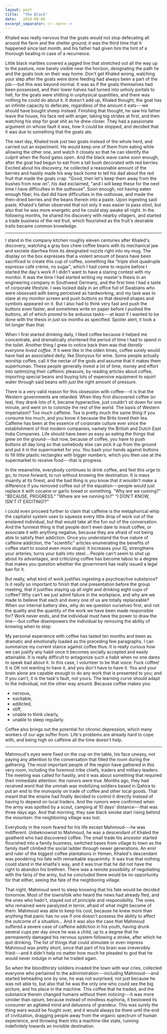 ```yaml
---
layout: post
title:  "The Black"
date:   2016-09-06
excerpt_separator: <!--more-->
---
```


Khaled was really nervous that the goats would not stop defecating all around
the farm and the shelter ground; it was the third time that it happened since
last month, and his father had given him the hint of a thorough beating in case
of a recurrence.
<!--more-->
Little black marbles covered a jagged line that stretched out
all the way up to the pasture, now barely visible near the horizon, designating
the path he and the goats took on their way home. Don't get Khaled wrong,
watching your step after the goats were done feeding had always been a part of
the job---but this was beyond normal. It was as if the goats themselves had been
possessed, and their lower halves had turned into unholy portals to hell, for
the goats were shitting in unphysical quantities, and there was nothing he could
do about it. It doesn't add up, Khaled thought, the goat has an infinite
capacity to defecate, regardless of the amount it eats---we should have bought
sheep instead. Finishing that thought, he saw his father leave the house, his
face red with anger, taking big strides at first, and then watching his step for
goat shit as he drew closer. They had a passionate argument on whose fault it
was, how it could be stopped, and decided that it was due to something that the
goats ate.

The next day, Khaled took just two goats instead of the whole herd, and carried
out an experiment. He would keep one of them from eating while allowing the
other one, and watch it closely so that he can identify the culprit when the
flood gates open. And the black wave came soon enough, after the goat had begun
to eat from a tall bush decorated with red berries. Excited about his discovery,
he collected a reasonable amount of the berries and hastily made his way back
home to tell his dad about the red fruit that made the goats crap. "Good, then
let's keep them away from the bushes from now on", his dad exclaimed, "and I
will keep these for the next time I have difficulties in the outhouse". Soon
enough, not having eaten enough fiber, his dad did have difficulties in the
outhouse, and made the then-dried berries and the beans therein into a paste.
Upon ingesting said paste, Khaled's father observed that not only it was easier
to pass stool, but also that he was more energetic and he could stay awake all
night. In the following months, he shared his discovery with nearby villagers,
and started a trade business of the red fruit, which flourished as the fruit's
desirable traits became common knowledge.

<hr>

I stand in the company kitchen roughly eleven centuries after Khaled's
discovery, watching a gray box chew coffee beans with its mechanical jaw and
excrete diarrhea from its designated nozzle right into my mug. The display on the
box expresses that a violent amount of beans have been sacrificed to create this
cup of coffee, something like "triple shot quadruple espresso café crème, no
sugar", which I had come to require before I started the day's work if I didn't
want to have a staring contest with my monitor. It was the time I had started
writing my master's thesis in an engineering company in Southwest Germany, and
the first time I had a taste of corporate lifestyle. I was locked daily in an
office full of Swabians who were obsessed with being perceived as hardworking,
and my task was to stare at my monitor screen and push buttons so that desired
shapes and symbols appeared on it. But I also had to think very fast and push
the buttons even faster, and sometimes write on paper before I pushed the
buttons, all of which proved to be arduous tasks---at least if I wanted to be
done with the thesis in just six months as specified. Spoiler alert, it took a
lot longer than that.

When I first started drinking daily, I liked coffee because it helped me
concentrate, and dramatically shortened the period of time I had to spend in the
toilet. Another thing I grew to notice back then was that
*literally everyone loved coffee*.
If it were like in the
olden times, coffee surely would have had an associated deity, like Dionysus for
wine. Some people actually worship coffee, call it the nectar of the gods and
assume that it makes them superhuman. These people generally invest a lot of
time, money and effort into optimizing their caffeinic pleasure, by reading
articles about coffee, importing special beans and buying lots of expensive
equipment to squirt water through said beans with *just* the right amount of
pressure.

There is a very valid reason for this obsession with coffee---it is that the
Western governments are retarded. When they first discovered coffee (or tea),
they drank lots of it, became hyperactive, just couldn't sit down for one
minute, and went on to colonize the rest of the world. The basis of Western
imperialism? Too much caffeine. Tea is pretty much the same thing if you consume
too much, and you know it because the Brits loved their tea. Caffeine has been
at the essence of corporate culture ever since the establishment of first modern
companies, namely the British and Dutch East India Companies. Life should have
been as easy as eating the things that grew on the ground---but now, because of
coffee, you have to push buttons all day long so that somebody else can pick it
up from the ground and put it in the supermarket for you. You bash your hands
against buttons to fill little plastic rectangles with bigger numbers, which you
then use at the supermarket to receive food---that is progress.

In the meanwhile, everybody continues to drink coffee, and feel this urge to go,
to move forward, to run without knowing the destination. It is mass insanity at
its finest, and the bad thing is you know that it wouldn't make a difference if
you removed coffee out of the equation---people would just replace it with
cocaine or garlic bread or something. "Why are we running?" "BECAUSE, PROGRESS."
"Where are we running to?" "I DON'T KNOW, ISN'T IT EXCITING!?"

I could even proceed further to claim that caffeine is the metaphorical whip the
capitalist system uses to squeeze every little drop of work out of the enslaved
individual, but that would take all the fun out of the conversation. And the
funniest thing is that people don't even dare to insult coffee, or associate it
with anything negative, because they are afraid of not being able to satisfy
their addiction. Once you understand the true nature of caffeine addiction, the
"scientific" articles enumerating the benefits of coffee start to sound even
more stupid: it increases your IQ, strengthens your arteries, turns your balls
into steel... People can't seem to shut up about its advantages, and criticizing
coffee has become taboo to a degree that makes you question whether the
government has really issued a legal ban for it.

But really, what kind of work justifies ingesting a psychoactive substance? Is
it really so important to finish that one presentation before the group meeting,
that it justifies staying up all night and drinking eight cups of coffee? Why
can't we just admit failure in the workplace, and why are we made to believe
that each and every one of us are totally replaceable? When our internal battery
dies, why do we question ourselves first, and not the quality and the quantity
of the work we have been made responsible for? Work never ends, and the
individual must have the power to draw the line---but coffee disempowers the
individual by removing the ability of knowing when to stop.

My personal experience with coffee has lasted ten months and been as dramatic
and emotionally loaded as the preceding few paragraphs. I can summarize my
current stance against coffee thus: It is really curious how we can justify any
habit once it becomes socially accepted and easily attainable. It is really
difficult to antagonize such a habit when no one dares to speak bad about it.
In this case, I volunteer to be that voice:
Fuck coffee! It is OK not wanting to have it, and
you don't have to have it. You and your brain alone are capable enough to do any
work that is presented to you; and if you can't, it is the task's fault, not
yours. The learning curve should adapt to the individual, not the other way
around. Because coffee makes you:

- nervous,
- excitable,
- addicted,
- stiff,
- unable to think clearly,
- unable to sleep regularly.

Coffee also brings out the potential for chronic depression, which many workers
of our age suffer from. Life's problems are already hard to cope with, and being
high on caffeine all the time doesn't help.

<hr>

Mahmoud's eyes were fixed on the cup on the table, his face uneasy, not paying
any attention to the conversation that filled the room during the gathering. The
most important people of the region have gathered in this very room, including
the foremost tribe chiefs, traders and military leaders. The meeting was called
for hastily, and it was about something that required their immediate attention:
the rumors were true. Months ago, they had received word that the ummah was
mobilizing soldiers based in Qahira to put an end to the monopoly on trade of
coffee and other local goods. That meant that the empire had finally decided to
control it directly instead of having to depend on local traders. And the rumors
were confirmed when the army was spotted by a scout, camping at 10 days'
distance---that was three days ago. And that morning, they saw black smoke start
rising behind the mountain: the neighboring village was lost.

Everybody in the room feared for his life except Mahmoud---he was indifferent.
Unbeknownst to Mahmoud, he was a descendant of Khaled the goatherd who had
discovered coffee. The small trade his ancestor started flourished into a family
business, switched bases from village to town as the family itself climbed the
social ladder through newer generations. An emir and ruler of the biggest coffee
plantations in Yemen, Khaled's descendant was pondering his fate with remarkable
equanimity. It was true that nothing could stand in the khalifa's way, and it
was true that he did not have the right to abandon his brethren. There was a
remote possibility of negotiating with the fariq of the army, but he concluded
there would be no opportunity for that either, seeing the fate of the
neighboring village.

That night, Mahmoud went to sleep knowing that his fate would be decided
tomorrow. Most of the townsfolk who heard the news had already fled, and the
ones who hadn't, stayed out of principle and responsibility. The ones who
remained were paralyzed in terror, afraid of what might become of them. Mahmoud
was able to keep his cool, because he knew more than anything that panic has no
use if one doesn't possess the ability to affect the outcome of a situation...
And it was also the case that Mahmoud suffered a severe case of caffeine
addiction in his youth, having drunk several cups per day since he was a child,
up to a degree that he permanently damaged his nervous system following a
stroke, after which he quit drinking. The list of things that could stimulate or
even impress Mahmoud was pretty short, since that part of his brain was
irreversibly fried---and it didn't help no matter how much he pleaded to god
that he would never indulge in what he traded again.

So when the bloodthirsty soldiers invaded the town with war cries, collected
everyone who pertained to the administration---including Mahmoud---and started
beheading one by one, he was not surprised, not just because he was not able to,
but also that he was the only one who could see the big picture, and his place
in the machine. This coffee that he traded, and the substance therein changed
humans without them noticing---it was more sinister than opium, because instead
of mindless euphoria, it bestowed its consumer an agitated mind and delusions of
grandeur. This was surely the thing wars would be fought over, and it would
always be there until the end of civilization, dragging people away from the
organic spectrum of human experience, and throwing them into a machine-like
state, running indefinitely towards an invisible destination.
